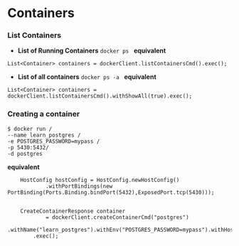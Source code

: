 # Containers

### List Containers
- **List of Running Containers**
```docker ps ``` **equivalent**

```
List<Container> containers = dockerClient.listContainersCmd().exec();
```
- **List of all containers**
```docker ps -a ``` **equivalent**

```
List<Container> containers = dockerClient.listContainersCmd().withShowAll(true).exec();
```
### Creating a container

    $ docker run /
	--name learn_postgres /
	-e POSTGRES_PASSWORD=mypass /
	-p 5430:5432/
	-d postgres
**equivalent**


        HostConfig hostConfig = HostConfig.newHostConfig()
                .withPortBindings(new PortBinding(Ports.Binding.bindPort(5432),ExposedPort.tcp(5430)));


        CreateContainerResponse container
                = dockerClient.createContainerCmd("postgres")
                .withName("learn_postgres").withEnv("POSTGRES_PASSWORD=mypass").withHostConfig(hostConfig)
            .exec();


